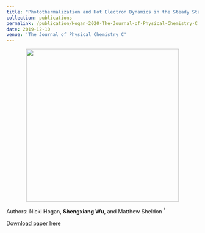 ```yaml
---
title: "Photothermalization and Hot Electron Dynamics in the Steady State"
collection: publications
permalink: /publication/Hogan-2020-The-Journal-of-Physical-Chemistry-C
date: 2019-12-10
venue: 'The Journal of Physical Chemistry C'
---
```

<p align="center">
<img src="http://ShengxiangWuPlasmonic.github.io/images/jpcc_cover.jpg" width="400">
</p>  

Authors: Nicki Hogan, **Shengxiang Wu**, and Matthew Sheldon $^\dagger$


[Download paper here](http://ShengxiangWuPlasmonic.github.io/files/Hogan-2020-The-Journal-of-Physical-Chemistry-C.pdf)

